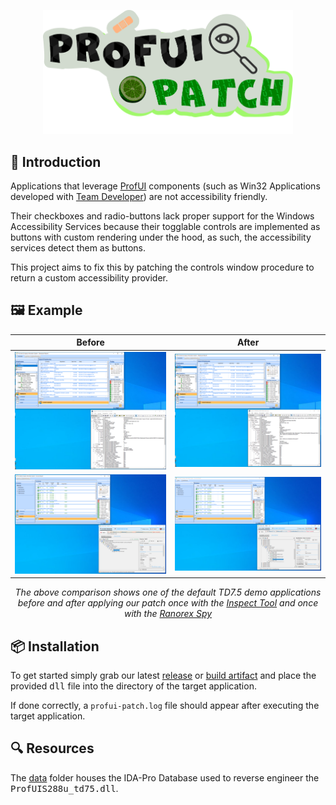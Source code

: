 <p align="center">
    <img src="data/logo.svg" width="400">
</p>

## 👋 Introduction

Applications that leverage [ProfUI](http://www.prof-uis.com/) components (such as Win32 Applications developed with [Team Developer](https://www.opentext.com/products/gupta-team-developer)) are not accessibility friendly.

Their checkboxes and radio-buttons lack proper support for the Windows Accessibility Services because their togglable controls are implemented as buttons with custom rendering under the hood, as such, the accessibility services detect them as buttons.

This project aims to fix this by patching the controls window procedure to return a custom accessibility provider.

## 🖼️ Example

<div align="center">

| Before                     | After                     |
| -------------------------- | ------------------------- |
| ![](data/check_before.png) | ![](data/check_after.png) |
| ![](data/radio_before.png) | ![](data/radio_after.png) |

_The above comparison shows one of the default TD7.5 demo applications before and after applying our patch once with the [Inspect Tool](https://learn.microsoft.com/en-us/windows/win32/winauto/inspect-objects) and once with the [Ranorex Spy](https://www.ranorex.com/ranorex-spy/)_ 

</div>

## 📦 Installation

To get started simply grab our latest [release](https://github.com/simplytest/profuis-patch/releases) or [build artifact](https://github.com/simplytest/profuis-patch/actions) and place the provided <kbd>dll</kbd> file into the directory of the target application.

If done correctly, a `profui-patch.log` file should appear after executing the target application.

## 🔍 Resources

The [data](data/) folder houses the IDA-Pro Database used to reverse engineer the <kbd>ProfUIS288u_td75.dll</kbd>.

